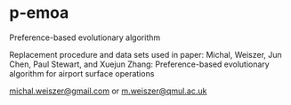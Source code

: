 # p-emoa
Preference-based evolutionary algorithm 

Replacement procedure and data sets used in paper: Michal, Weiszer, Jun Chen, Paul Stewart, and Xuejun Zhang: Preference-based evolutionary algorithm for airport surface operations

michal.weiszer@gmail.com or m.weiszer@qmul.ac.uk

